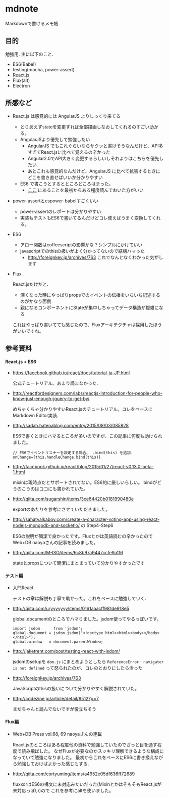 # mdnote

Markdownで書けるメモ帳

## 目的

勉強用. 主に以下のこと.

- ES6(Babel)
- testing(mocha, power-assert)
- React.js
- Flux(alt)
- Electron


## 所感など

- React.js は感覚的には AngularJS よりしっくり来てる
    - とりあえずstateを変更すれば全部描画しなおしてくれるのすごい助かる。
    - AngularJSより優先して勉強したい
        - AngularJS でもこれぐらいならサクッと書けそうなんだけど、API多すぎてReact.jsに比べて覚えるの辛かった
        - Angular2.0でAPI大きく変更するらしいしそれよりはこちらを優先したい.
        - あとこれも感覚的なんだけど、AngularJS に比べて拡張するときにどこを書き直せばいいか分かりやすい
    - ES6 で書こうとするとところどころはまった。
        - [ここ](http://qiita.com/tell-k/items/a449f60ad3494fda00fa) にあることを最初からある程度読んでおいた方がいい


- power-assertとespower-babelすごくいい
    - power-assertのレポートは分かりやすい
    - 実装もテストもES6で書いてるんだけどコレ使えばうまく変換してくれる。

- ES6
    - アロー関数はcoffeescriptの影響かな？シンプルにかけていい
    - javascriptでのthisの扱いがよく分かってないので結構ハマった
        - http://foreignkey.jp/archives/763 これでなんとなくわかった気がします

- Flux

    React.jsだけだと、

    - 深くなった時にやっぱりpropsでのイベントの伝播をいちいち記述するのがかなり面倒
    - 親になるコンポーネントにStateが集中しちゃってデータ構造が複雑になる
    
    これはやっぱり書いてても感じたので、Fluxアーキテクチャは採用したほうがいいですね。

## 参考資料

#### React.js + ES6

- https://facebook.github.io/react/docs/tutorial-ja-JP.html

    公式チュートリアル。あまり読まなかった.

- http://reactfordesigners.com/labs/reactjs-introduction-for-people-who-know-just-enough-jquery-to-get-by/

    めちゃくちゃ分かりやすいReact.jsのチュートリアル。コレをベースにMarkdown Editor実装.

- http://sadah.hatenablog.com/entry/2015/08/03/085828

    ES6で書くときにハマるところが多いのですが、この記事に何度も助けられました。

    ```
    // ES6でイベントリスナーを設定する場合、 .bind(this) を追加.
    onChange={this.handleChange.bind(this)}
    ```

- http://facebook.github.io/react/blog/2015/01/27/react-v0.13.0-beta-1.html

    mixinは現時点だとサポートされてない。ES6的に厳しいらしい。
    bindがどうのこうのはココにも書かれていた。

- http://qiita.com/sugarshin/items/3ce64420b0181990480e

    exportのあたりを参考にさせていただきました。

- http://sahatyalkabov.com/create-a-character-voting-app-using-react-nodejs-mongodb-and-socketio/ の Step4-Step6

    ES6の説明が簡潔で良かったです。Fluxとかは英語読むの辛かったのでWeb+DB naoyaさんの記事を読みました。

- http://qiita.com/M-ISO/items/6c8b97a9447ccfe9a1f6

    stateとpropsについて簡潔にまとまっていて分かりやすかったです

#### テスト編

- 入門React

    テストの章は解説も丁寧で助かった。これをベースに勉強していく.

- http://qiita.com/uryyyyyyy/items/0161aaacff981de918e5

    global.documentのところでハマりました。jsdom使ってやるっぽいです。

    ```
    import jsdom      from 'jsdom';
    global.document = jsdom.jsdom("<!doctype html><html><body></body></html>");
    global.window   = document.parentWindow;
    ```

- http://jaketrent.com/post/testing-react-with-jsdom/

    jsdomのsetupを `dom.js` にまとめようとしたら `ReferenceError: navigator is not defined`
    って怒られたのが、コレのとおりにしたら治った

- http://foreignkey.jp/archives/763

    JavaScriptのthisの扱いについて分かりやすく解説されていた。

- http://codezine.jp/article/detail/8512?p=7

    まだちゃんと読んでないですが役立ちそう

#### Flux編

- Web+DB Press vol.68, 69 naoyaさんの連載

    React.jsのところはある程度他の資料で勉強していたのでざっと目を通す程度で読み飛ばした。
    なぜFluxが必要なのかスッキリ理解できるような構成になっていて勉強になりました。
    最初からこれをベースにES6に書き換えながら勉強しておけばよかった感じもする.

- http://qiita.com/cortyuming/items/a4952e05df636ff72689

    fluxxorはES6の構文に未対応みたいだった(MixinとかはそもそもReact.jsが未対応っぽい)ので
    これを参考にaltを使いました。

